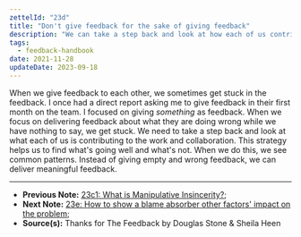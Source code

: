 ```yaml
---
zettelId: "23d"
title: "Don't give feedback for the sake of giving feedback"
description: "We can take a step back and look at how each of us contributes to the work"
tags:
  - feedback-handbook
date: 2021-11-28
updateDate: 2023-09-18
---
```


When we give feedback to each other, we sometimes get stuck in the feedback. I once had a direct report asking me to give feedback in their first month on the team. I focused on giving *something* as feedback. When we focus on delivering feedback about what they are doing wrong while we have nothing to say, we get stuck. We need to take a step back and look at what each of us is contributing to the work and collaboration. This strategy helps us to find what's going well and what's not. When we do this, we see common patterns. Instead of giving empty and wrong feedback, we can deliver meaningful feedback.

---

- **Previous Note:** [23c1: What is Manipulative Insincerity?](/notes/23c1/);
- **Next Note:** [23e: How to show a blame absorber other factors' impact on the problem](/notes/23e/);
- **Source(s):** Thanks for The Feedback by Douglas Stone & Sheila Heen
